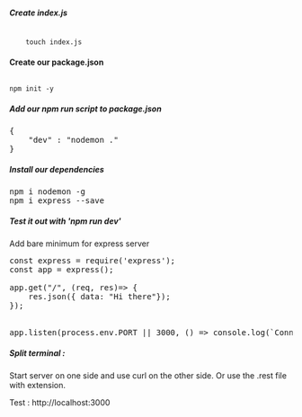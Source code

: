 

##### Create index.js

<code>
    touch index.js
</code>

#### Create our package.json
<code>
npm init -y
</code>

##### Add our npm run script to package.json
<pre>
{
    "dev" : "nodemon ."
}
</pre>


##### Install our dependencies
<pre>
npm i nodemon -g
npm i express --save
</pre>


##### Test it out with 'npm run dev'

####
Add bare minimum for express server
<pre>
const express = require('express');
const app = express();

app.get("/", (req, res)=> {
    res.json({ data: "Hi there"});
});


app.listen(process.env.PORT || 3000, () => console.log(`Connected successfully to port 3000`));
</pre>

##### Split terminal  :
Start server on one side and use curl on the other side. Or use the .rest file with extension.

Test : http://localhost:3000






